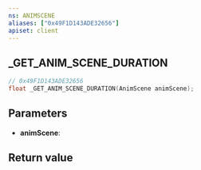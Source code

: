 ```yaml
---
ns: ANIMSCENE
aliases: ["0x49F1D143ADE32656"]
apiset: client
---
```

## _GET_ANIM_SCENE_DURATION

```c
// 0x49F1D143ADE32656
float _GET_ANIM_SCENE_DURATION(AnimScene animScene);
```


## Parameters
* **animScene**:

## Return value
